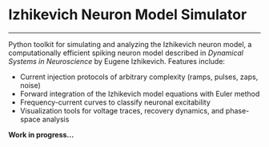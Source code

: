 # Izhikevich Neuron Model Simulator
---
Python toolkit for simulating and analyzing the Izhikevich neuron model, a computationally efficient spiking neuron model described in *Dynamical Systems in Neuroscience* by Eugene Izhikevich. Features include:
- Current injection protocols of arbitrary complexity (ramps, pulses, zaps, noise)
- Forward integration of the Izhikevich model equations with Euler method
- Frequency-current curves to classify neuronal excitability
- Visualization tools for voltage traces, recovery dynamics, and phase-space analysis
  
**Work in progress...**
